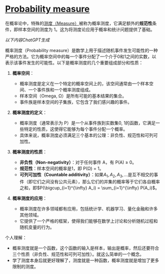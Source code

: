 # [Probability measure](https://en.wikipedia.org/wiki/Probability_measure)

在概率论中，特殊的[测度（Measure）](../../1.%20Pure%20mathematics/Mathematical%20analysis/Measure%20theory/Measure.md)被称为概率测度，它满足额外的**规范性**条件，即样本空间的测度为 1。这为将测度论应用于概率和统计问题提供了基础。

*以下内容ChatGPT生成*

概率测度（Probability measure）是数学上用于描述随机事件发生可能性的一种严格的方法。它为概率空间中的每一个事件分配了一个介于0和1之间的实数，以表示该事件发生的可能性。以下是概率测度的几个重要组成部分和性质：

1. **概率空间**：
	- 概率测度是定义在一个特定的概率空间上的，该空间通常由一个样本空间、一个事件族和一个概率测度组成。
	- 样本空间（Omega, Ω）是所有可能的基本结果的集合。
	- 事件族是样本空间的子集族，它包含了我们感兴趣的事件。

2. **概率测度的定义**：
	- 概率测度（通常表示为 P）是一个从事件族到实数集0, 1的函数，它满足一些特定的性质，这使得它能够为每个事件分配一个概率。
	- 具体来说，概率测度必须满足三个基本的公理：非负性、规范性和可列可加性。
   
3. **概率测度的性质**：
	- **非负性（Non-negativity）**：对于任何事件 A，有 P(A) ≥ 0。
	- **规范性**：样本空间的概率是1，即 P(Ω) = 1。
	- **可列可加性（Countable additivity）**：如果$A_1, A_2, A_3, \ldots$是互不相交的事件（即它们之间没有公共元素），那么它们的并集的概率等于它们各自概率之和，即$P(\bigcup_{i=1}^{\infty} A_i) = \sum_{i=1}^{\infty} P(A_i)$。

4. **概率测度的应用**：
	- 概率测度在许多领域都有应用，包括统计学、机器学习、量化金融和许多其他领域。
	- 它提供了一个严格的框架，使得我们能够在数学上讨论和分析随机过程和随机变量的行为。

个人理解：
- 概率测度就是一个函数，这个函数的输入是样本，输出是概率，然后还要符合三个性质（非负性、规范性和可列可加性）。就这么简单的一个概念。
- 学了测度本身后就更好理解了，测度就是一种函数，概率测度就是增加了更多限制的测度。

